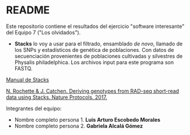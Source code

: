 # README

Este repositorio contiene el resultados del ejercicio "software interesante" del Equipo 7 ("Los olvidados").

* **Stacks** lo voy a usar para el filtrado, ensamblado *de novo*, llamado de los SNPs y estadísticos de genética de poblaciones. Con datos de secuenciación provenientes de poblaciones cultivadas y silvestres de Physalis philadelphica. Los archivos input para este programa son FASTQ.

[Manual de Stacks](http://catchenlab.life.illinois.edu/stacks/manual/)

[N. Rochette & J. Catchen. Deriving genotypes from RAD-seq short-read data using Stacks. Nature Protocols. 2017.](https://www.nature.com/articles/nprot.2017.123)


Integrantes del equipo:
* Nombre completo persona 1. **Luis Arturo Escobedo Morales**
* Nombre completo persona 2. **Gabriela Alcalá Gómez**
